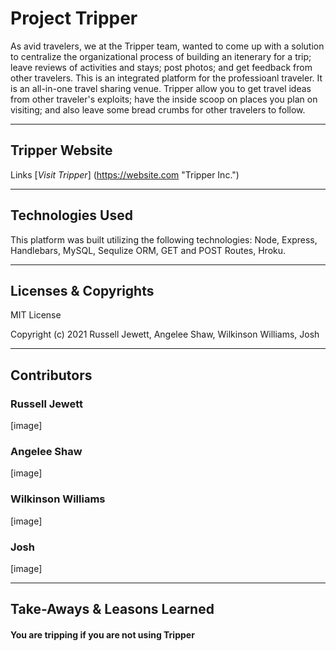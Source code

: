 # Project Tripper

As avid travelers, we at the Tripper team, wanted to come up with a solution to centralize the organizational process of building an itenerary for a trip; leave reviews of activities and stays; post photos; and get feedback from other travelers. This is an integrated platform for the professioanl traveler. It is an all-in-one travel sharing venue. Tripper allow you to get travel ideas from other traveler's exploits; have the inside scoop on places you plan on visiting; and also leave some bread crumbs for other travelers to follow.

---
## Tripper Website

Links 
[_Visit Tripper_] (https://website.com "Tripper Inc.")

---
## Technologies Used

This platform was built utilizing the following technologies: Node, Express, Handlebars, MySQL, Sequlize ORM, GET and POST Routes, Hroku.

---
## Licenses & Copyrights

MIT License

Copyright (c) 2021 Russell Jewett, Angelee Shaw, Wilkinson Williams, Josh

---
## Contributors

### Russell Jewett
[image]

### Angelee Shaw
[image]

### Wilkinson Williams
[image]

### Josh
[image]

---
## Take-Aways & Leasons Learned

#### You are tripping if you are not using Tripper
